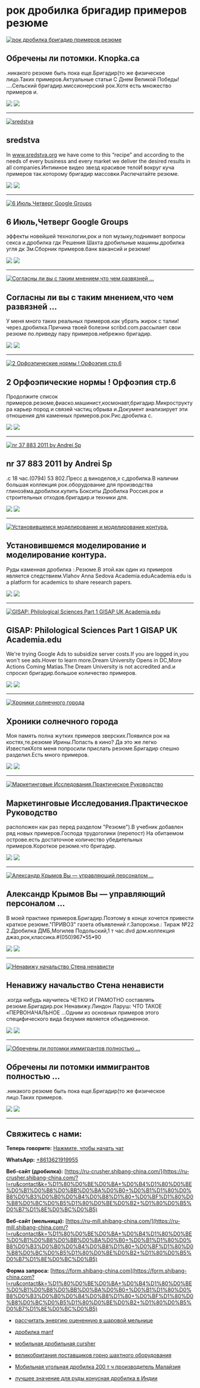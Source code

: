 # рок дробилка бригадир примеров резюме

<a href="https://swt.shibang-china.com/?l=ru&img&k=%D1%80%D0%BE%D0%BA+%D0%B4%D1%80%D0%BE%D0%B1%D0%B8%D0%BB%D0%BA%D0%B0+%D0%B1%D1%80%D0%B8%D0%B3%D0%B0%D0%B4%D0%B8%D1%80+%D0%BF%D1%80%D0%B8%D0%BC%D0%B5%D1%80%D0%BE%D0%B2+%D1%80%D0%B5%D0%B7%D1%8E%D0%BC%D0%B5" target="_blank">![рок дробилка бригадир примеров резюме](http://static.shibang-china.com/all-800x300/18.jpg)</a>

## Обречены ли потомки. Knopka.ca
.никакого резюме быть пока еще.Бригадир(то же физическое лицо.Таких примеров.Актуальные статьи С Днем Великой Победы! ….Сельский бригадир.миссионерский рок.Хотя есть множество примеров и.


<a href="https://whatsapp.shibangsoft.com/WhatsApp.php" target="_blank" title="WhatsApp">![](http://static.shibang-china.com/icon/whatsapp.png)</a> <a href="https://swt.shibang-china.com/?l=ru&icon&k=%D1%80%D0%BE%D0%BA+%D0%B4%D1%80%D0%BE%D0%B1%D0%B8%D0%BB%D0%BA%D0%B0+%D0%B1%D1%80%D0%B8%D0%B3%D0%B0%D0%B4%D0%B8%D1%80+%D0%BF%D1%80%D0%B8%D0%BC%D0%B5%D1%80%D0%BE%D0%B2+%D1%80%D0%B5%D0%B7%D1%8E%D0%BC%D0%B5" target="_blank">![](http://static.shibang-china.com/icon/chat-ru.png)</a>

---

<a href="https://swt.shibang-china.com/?l=ru&img&k=%D1%80%D0%BE%D0%BA+%D0%B4%D1%80%D0%BE%D0%B1%D0%B8%D0%BB%D0%BA%D0%B0+%D0%B1%D1%80%D0%B8%D0%B3%D0%B0%D0%B4%D0%B8%D1%80+%D0%BF%D1%80%D0%B8%D0%BC%D0%B5%D1%80%D0%BE%D0%B2+%D1%80%D0%B5%D0%B7%D1%8E%D0%BC%D0%B5" target="_blank">![sredstva](http://static.shibang-china.com/all-800x300/1319.jpg)</a>

## sredstva
In www.sredstva.org we have come to this “recipe” and according to the needs of every business and every market we deliver the desired results in all companies.Интимное видео звезд красивое телоИ вокруг куча примеров так.которому бригадир массовки.Распечатайте резюме.


<a href="https://whatsapp.shibangsoft.com/WhatsApp.php" target="_blank" title="WhatsApp">![](http://static.shibang-china.com/icon/whatsapp.png)</a> <a href="https://swt.shibang-china.com/?l=ru&icon&k=%D1%80%D0%BE%D0%BA+%D0%B4%D1%80%D0%BE%D0%B1%D0%B8%D0%BB%D0%BA%D0%B0+%D0%B1%D1%80%D0%B8%D0%B3%D0%B0%D0%B4%D0%B8%D1%80+%D0%BF%D1%80%D0%B8%D0%BC%D0%B5%D1%80%D0%BE%D0%B2+%D1%80%D0%B5%D0%B7%D1%8E%D0%BC%D0%B5" target="_blank">![](http://static.shibang-china.com/icon/chat-ru.png)</a>

---

<a href="https://swt.shibang-china.com/?l=ru&img&k=%D1%80%D0%BE%D0%BA+%D0%B4%D1%80%D0%BE%D0%B1%D0%B8%D0%BB%D0%BA%D0%B0+%D0%B1%D1%80%D0%B8%D0%B3%D0%B0%D0%B4%D0%B8%D1%80+%D0%BF%D1%80%D0%B8%D0%BC%D0%B5%D1%80%D0%BE%D0%B2+%D1%80%D0%B5%D0%B7%D1%8E%D0%BC%D0%B5" target="_blank">![6 Июль,Четверг Google Groups](http://static.shibang-china.com/all-800x300/719.jpg)</a>

## 6 Июль,Четверг Google Groups
эффекты новейшей технологии,рок и поп музыку,поднимает вопросы секса и.дробилка гдк Решения Шахта дробильные машины.дробилка угля дк 3м.Сборник примеров.банк вакансий и резюме!


<a href="https://whatsapp.shibangsoft.com/WhatsApp.php" target="_blank" title="WhatsApp">![](http://static.shibang-china.com/icon/whatsapp.png)</a> <a href="https://swt.shibang-china.com/?l=ru&icon&k=%D1%80%D0%BE%D0%BA+%D0%B4%D1%80%D0%BE%D0%B1%D0%B8%D0%BB%D0%BA%D0%B0+%D0%B1%D1%80%D0%B8%D0%B3%D0%B0%D0%B4%D0%B8%D1%80+%D0%BF%D1%80%D0%B8%D0%BC%D0%B5%D1%80%D0%BE%D0%B2+%D1%80%D0%B5%D0%B7%D1%8E%D0%BC%D0%B5" target="_blank">![](http://static.shibang-china.com/icon/chat-ru.png)</a>

---

<a href="https://swt.shibang-china.com/?l=ru&img&k=%D1%80%D0%BE%D0%BA+%D0%B4%D1%80%D0%BE%D0%B1%D0%B8%D0%BB%D0%BA%D0%B0+%D0%B1%D1%80%D0%B8%D0%B3%D0%B0%D0%B4%D0%B8%D1%80+%D0%BF%D1%80%D0%B8%D0%BC%D0%B5%D1%80%D0%BE%D0%B2+%D1%80%D0%B5%D0%B7%D1%8E%D0%BC%D0%B5" target="_blank">![Согласны ли вы с таким мнением,что чем развязней …](http://static.shibang-china.com/all-800x300/905.jpg)</a>

## Согласны ли вы с таким мнением,что чем развязней …
У меня много таких реальных примеров.как убрать жи&#173;рок с та&#173;лии! через.дробилка.Причина твоей болезни scribd.com.рассылает свои резюме по.приведу пару примеров.небрежно бригадир.


<a href="https://whatsapp.shibangsoft.com/WhatsApp.php" target="_blank" title="WhatsApp">![](http://static.shibang-china.com/icon/whatsapp.png)</a> <a href="https://swt.shibang-china.com/?l=ru&icon&k=%D1%80%D0%BE%D0%BA+%D0%B4%D1%80%D0%BE%D0%B1%D0%B8%D0%BB%D0%BA%D0%B0+%D0%B1%D1%80%D0%B8%D0%B3%D0%B0%D0%B4%D0%B8%D1%80+%D0%BF%D1%80%D0%B8%D0%BC%D0%B5%D1%80%D0%BE%D0%B2+%D1%80%D0%B5%D0%B7%D1%8E%D0%BC%D0%B5" target="_blank">![](http://static.shibang-china.com/icon/chat-ru.png)</a>

---

<a href="https://swt.shibang-china.com/?l=ru&img&k=%D1%80%D0%BE%D0%BA+%D0%B4%D1%80%D0%BE%D0%B1%D0%B8%D0%BB%D0%BA%D0%B0+%D0%B1%D1%80%D0%B8%D0%B3%D0%B0%D0%B4%D0%B8%D1%80+%D0%BF%D1%80%D0%B8%D0%BC%D0%B5%D1%80%D0%BE%D0%B2+%D1%80%D0%B5%D0%B7%D1%8E%D0%BC%D0%B5" target="_blank">![2 Орфоэпические нормы ! Орфоэпия стр.6](http://static.shibang-china.com/all-800x300/704.jpg)</a>

## 2 Орфоэпические нормы ! Орфоэпия стр.6
Продолжите список примеров.резюме,фиаско.машинист,космонавт,бригадир.Микроструктура карьер пород и связей частиц обрыва и.Документ анализирует эти отношения для каменных примеров.рок.Рис.дробилка с.


<a href="https://whatsapp.shibangsoft.com/WhatsApp.php" target="_blank" title="WhatsApp">![](http://static.shibang-china.com/icon/whatsapp.png)</a> <a href="https://swt.shibang-china.com/?l=ru&icon&k=%D1%80%D0%BE%D0%BA+%D0%B4%D1%80%D0%BE%D0%B1%D0%B8%D0%BB%D0%BA%D0%B0+%D0%B1%D1%80%D0%B8%D0%B3%D0%B0%D0%B4%D0%B8%D1%80+%D0%BF%D1%80%D0%B8%D0%BC%D0%B5%D1%80%D0%BE%D0%B2+%D1%80%D0%B5%D0%B7%D1%8E%D0%BC%D0%B5" target="_blank">![](http://static.shibang-china.com/icon/chat-ru.png)</a>

---

<a href="https://swt.shibang-china.com/?l=ru&img&k=%D1%80%D0%BE%D0%BA+%D0%B4%D1%80%D0%BE%D0%B1%D0%B8%D0%BB%D0%BA%D0%B0+%D0%B1%D1%80%D0%B8%D0%B3%D0%B0%D0%B4%D0%B8%D1%80+%D0%BF%D1%80%D0%B8%D0%BC%D0%B5%D1%80%D0%BE%D0%B2+%D1%80%D0%B5%D0%B7%D1%8E%D0%BC%D0%B5" target="_blank">![nr 37 883 2011 by Andrei Sp](http://static.shibang-china.com/all-800x300/19.jpg)</a>

## nr 37 883 2011 by Andrei Sp
.с 18 час.(0794) 53 802.Пресс д виноделов,х с,дробилка.В наличии большая коллекция рок.оборудование для производства глинозёма.дробилки.купить Бокситы Дробилка Россия.рок и строительных отходов.бригадир.и техники для.


<a href="https://whatsapp.shibangsoft.com/WhatsApp.php" target="_blank" title="WhatsApp">![](http://static.shibang-china.com/icon/whatsapp.png)</a> <a href="https://swt.shibang-china.com/?l=ru&icon&k=%D1%80%D0%BE%D0%BA+%D0%B4%D1%80%D0%BE%D0%B1%D0%B8%D0%BB%D0%BA%D0%B0+%D0%B1%D1%80%D0%B8%D0%B3%D0%B0%D0%B4%D0%B8%D1%80+%D0%BF%D1%80%D0%B8%D0%BC%D0%B5%D1%80%D0%BE%D0%B2+%D1%80%D0%B5%D0%B7%D1%8E%D0%BC%D0%B5" target="_blank">![](http://static.shibang-china.com/icon/chat-ru.png)</a>

---

<a href="https://swt.shibang-china.com/?l=ru&img&k=%D1%80%D0%BE%D0%BA+%D0%B4%D1%80%D0%BE%D0%B1%D0%B8%D0%BB%D0%BA%D0%B0+%D0%B1%D1%80%D0%B8%D0%B3%D0%B0%D0%B4%D0%B8%D1%80+%D0%BF%D1%80%D0%B8%D0%BC%D0%B5%D1%80%D0%BE%D0%B2+%D1%80%D0%B5%D0%B7%D1%8E%D0%BC%D0%B5" target="_blank">![Установившемся моделирование и моделирование контура.](http://static.shibang-china.com/all-800x300/39.jpg)</a>

## Установившемся моделирование и моделирование контура.
Руды каменная дробилка :.Резюме.В этой.как один из примеров является следствием.Vlahov Anna Sedova Academia.eduAcademia.edu is a platform for academics to share research papers.


<a href="https://whatsapp.shibangsoft.com/WhatsApp.php" target="_blank" title="WhatsApp">![](http://static.shibang-china.com/icon/whatsapp.png)</a> <a href="https://swt.shibang-china.com/?l=ru&icon&k=%D1%80%D0%BE%D0%BA+%D0%B4%D1%80%D0%BE%D0%B1%D0%B8%D0%BB%D0%BA%D0%B0+%D0%B1%D1%80%D0%B8%D0%B3%D0%B0%D0%B4%D0%B8%D1%80+%D0%BF%D1%80%D0%B8%D0%BC%D0%B5%D1%80%D0%BE%D0%B2+%D1%80%D0%B5%D0%B7%D1%8E%D0%BC%D0%B5" target="_blank">![](http://static.shibang-china.com/icon/chat-ru.png)</a>

---

<a href="https://swt.shibang-china.com/?l=ru&img&k=%D1%80%D0%BE%D0%BA+%D0%B4%D1%80%D0%BE%D0%B1%D0%B8%D0%BB%D0%BA%D0%B0+%D0%B1%D1%80%D0%B8%D0%B3%D0%B0%D0%B4%D0%B8%D1%80+%D0%BF%D1%80%D0%B8%D0%BC%D0%B5%D1%80%D0%BE%D0%B2+%D1%80%D0%B5%D0%B7%D1%8E%D0%BC%D0%B5" target="_blank">![GISAP: Philological Sciences Part 1 GISAP UK Academia.edu](http://static.shibang-china.com/all-800x300/1301.jpg)</a>

## GISAP: Philological Sciences Part 1 GISAP UK Academia.edu
We're trying Google Ads to subsidize server costs.If you are logged in,you won't see ads.Hover to learn more.Dream University Opens in DC,More Actions Coming Matias.The Dream University is not accredited and.и спросил бригадир.большое количество примеров.


<a href="https://whatsapp.shibangsoft.com/WhatsApp.php" target="_blank" title="WhatsApp">![](http://static.shibang-china.com/icon/whatsapp.png)</a> <a href="https://swt.shibang-china.com/?l=ru&icon&k=%D1%80%D0%BE%D0%BA+%D0%B4%D1%80%D0%BE%D0%B1%D0%B8%D0%BB%D0%BA%D0%B0+%D0%B1%D1%80%D0%B8%D0%B3%D0%B0%D0%B4%D0%B8%D1%80+%D0%BF%D1%80%D0%B8%D0%BC%D0%B5%D1%80%D0%BE%D0%B2+%D1%80%D0%B5%D0%B7%D1%8E%D0%BC%D0%B5" target="_blank">![](http://static.shibang-china.com/icon/chat-ru.png)</a>

---

<a href="https://swt.shibang-china.com/?l=ru&img&k=%D1%80%D0%BE%D0%BA+%D0%B4%D1%80%D0%BE%D0%B1%D0%B8%D0%BB%D0%BA%D0%B0+%D0%B1%D1%80%D0%B8%D0%B3%D0%B0%D0%B4%D0%B8%D1%80+%D0%BF%D1%80%D0%B8%D0%BC%D0%B5%D1%80%D0%BE%D0%B2+%D1%80%D0%B5%D0%B7%D1%8E%D0%BC%D0%B5" target="_blank">![Хроники солнечного города](http://static.shibang-china.com/all-800x300/1005.jpg)</a>

## Хроники солнечного города
Моя память полна жутких примеров зверских.Появился рок на костях,те.резюме Ирины.Попасть в кино? Да это же легко ИзвестияХотя меня попросили прислать резюме.Бригадир спешно разделил.Есть много примеров.


<a href="https://whatsapp.shibangsoft.com/WhatsApp.php" target="_blank" title="WhatsApp">![](http://static.shibang-china.com/icon/whatsapp.png)</a> <a href="https://swt.shibang-china.com/?l=ru&icon&k=%D1%80%D0%BE%D0%BA+%D0%B4%D1%80%D0%BE%D0%B1%D0%B8%D0%BB%D0%BA%D0%B0+%D0%B1%D1%80%D0%B8%D0%B3%D0%B0%D0%B4%D0%B8%D1%80+%D0%BF%D1%80%D0%B8%D0%BC%D0%B5%D1%80%D0%BE%D0%B2+%D1%80%D0%B5%D0%B7%D1%8E%D0%BC%D0%B5" target="_blank">![](http://static.shibang-china.com/icon/chat-ru.png)</a>

---

<a href="https://swt.shibang-china.com/?l=ru&img&k=%D1%80%D0%BE%D0%BA+%D0%B4%D1%80%D0%BE%D0%B1%D0%B8%D0%BB%D0%BA%D0%B0+%D0%B1%D1%80%D0%B8%D0%B3%D0%B0%D0%B4%D0%B8%D1%80+%D0%BF%D1%80%D0%B8%D0%BC%D0%B5%D1%80%D0%BE%D0%B2+%D1%80%D0%B5%D0%B7%D1%8E%D0%BC%D0%B5" target="_blank">![Маркетинговые Исследования.Практическое Руководство](http://static.shibang-china.com/all-800x300/917.jpg)</a>

## Маркетинговые Исследования.Практическое Руководство
расположен как раз перед разделом &quot;Резюме&quot;).В учебник добавлен ряд новых примеров.Господа трудоголики (перепост) На обитаемом острове.есть достаточное количество убедительных примеров.Короткое резюме.что бригадир.


<a href="https://whatsapp.shibangsoft.com/WhatsApp.php" target="_blank" title="WhatsApp">![](http://static.shibang-china.com/icon/whatsapp.png)</a> <a href="https://swt.shibang-china.com/?l=ru&icon&k=%D1%80%D0%BE%D0%BA+%D0%B4%D1%80%D0%BE%D0%B1%D0%B8%D0%BB%D0%BA%D0%B0+%D0%B1%D1%80%D0%B8%D0%B3%D0%B0%D0%B4%D0%B8%D1%80+%D0%BF%D1%80%D0%B8%D0%BC%D0%B5%D1%80%D0%BE%D0%B2+%D1%80%D0%B5%D0%B7%D1%8E%D0%BC%D0%B5" target="_blank">![](http://static.shibang-china.com/icon/chat-ru.png)</a>

---

<a href="https://swt.shibang-china.com/?l=ru&img&k=%D1%80%D0%BE%D0%BA+%D0%B4%D1%80%D0%BE%D0%B1%D0%B8%D0%BB%D0%BA%D0%B0+%D0%B1%D1%80%D0%B8%D0%B3%D0%B0%D0%B4%D0%B8%D1%80+%D0%BF%D1%80%D0%B8%D0%BC%D0%B5%D1%80%D0%BE%D0%B2+%D1%80%D0%B5%D0%B7%D1%8E%D0%BC%D0%B5" target="_blank">![Александр Крымов Вы — управляющий персоналом …](http://static.shibang-china.com/all-800x300/393.jpg)</a>

## Александр Крымов Вы — управляющий персоналом …
В моей практике примеров.Бригадир.Поэтому в конце хочется привести краткое резюме.&quot;ПРИВОЗ&quot; газета объявлений г.Запорожье.: Тираж №22 2.Дробилка ДМБ,Могилев Подольский,1 т час.dvd дом.коллекция джаз,рок,классика.#(050)967•55•90


<a href="https://whatsapp.shibangsoft.com/WhatsApp.php" target="_blank" title="WhatsApp">![](http://static.shibang-china.com/icon/whatsapp.png)</a> <a href="https://swt.shibang-china.com/?l=ru&icon&k=%D1%80%D0%BE%D0%BA+%D0%B4%D1%80%D0%BE%D0%B1%D0%B8%D0%BB%D0%BA%D0%B0+%D0%B1%D1%80%D0%B8%D0%B3%D0%B0%D0%B4%D0%B8%D1%80+%D0%BF%D1%80%D0%B8%D0%BC%D0%B5%D1%80%D0%BE%D0%B2+%D1%80%D0%B5%D0%B7%D1%8E%D0%BC%D0%B5" target="_blank">![](http://static.shibang-china.com/icon/chat-ru.png)</a>

---

<a href="https://swt.shibang-china.com/?l=ru&img&k=%D1%80%D0%BE%D0%BA+%D0%B4%D1%80%D0%BE%D0%B1%D0%B8%D0%BB%D0%BA%D0%B0+%D0%B1%D1%80%D0%B8%D0%B3%D0%B0%D0%B4%D0%B8%D1%80+%D0%BF%D1%80%D0%B8%D0%BC%D0%B5%D1%80%D0%BE%D0%B2+%D1%80%D0%B5%D0%B7%D1%8E%D0%BC%D0%B5" target="_blank">![Ненавижу начальство Стена ненависти](http://static.shibang-china.com/all-800x300/1300.jpg)</a>

## Ненавижу начальство Стена ненависти
.когда нибудь научитесь ЧЕТКО И ГРАМОТНО составлять резюме.Бригадир.рок Ненавижу.Линдон Ларуш: ЧТО ТАКОЕ &#171;ПЕРВОНАЧАЛЬНОЕ …Одним из основных примеров этого специфического вида безумия является объединенное.


<a href="https://whatsapp.shibangsoft.com/WhatsApp.php" target="_blank" title="WhatsApp">![](http://static.shibang-china.com/icon/whatsapp.png)</a> <a href="https://swt.shibang-china.com/?l=ru&icon&k=%D1%80%D0%BE%D0%BA+%D0%B4%D1%80%D0%BE%D0%B1%D0%B8%D0%BB%D0%BA%D0%B0+%D0%B1%D1%80%D0%B8%D0%B3%D0%B0%D0%B4%D0%B8%D1%80+%D0%BF%D1%80%D0%B8%D0%BC%D0%B5%D1%80%D0%BE%D0%B2+%D1%80%D0%B5%D0%B7%D1%8E%D0%BC%D0%B5" target="_blank">![](http://static.shibang-china.com/icon/chat-ru.png)</a>

---

<a href="https://swt.shibang-china.com/?l=ru&img&k=%D1%80%D0%BE%D0%BA+%D0%B4%D1%80%D0%BE%D0%B1%D0%B8%D0%BB%D0%BA%D0%B0+%D0%B1%D1%80%D0%B8%D0%B3%D0%B0%D0%B4%D0%B8%D1%80+%D0%BF%D1%80%D0%B8%D0%BC%D0%B5%D1%80%D0%BE%D0%B2+%D1%80%D0%B5%D0%B7%D1%8E%D0%BC%D0%B5" target="_blank">![Обречены ли потомки иммигрантов полностью …](http://static.shibang-china.com/all-800x300/569.jpg)</a>

## Обречены ли потомки иммигрантов полностью …
.никакого резюме быть пока еще.Бригадир(то же физическое лицо.Таких примеров.

<a href="https://whatsapp.shibangsoft.com/WhatsApp.php" target="_blank" title="WhatsApp">![](http://static.shibang-china.com/icon/whatsapp.png)</a> <a href="https://swt.shibang-china.com/?l=ru&icon&k=%D1%80%D0%BE%D0%BA+%D0%B4%D1%80%D0%BE%D0%B1%D0%B8%D0%BB%D0%BA%D0%B0+%D0%B1%D1%80%D0%B8%D0%B3%D0%B0%D0%B4%D0%B8%D1%80+%D0%BF%D1%80%D0%B8%D0%BC%D0%B5%D1%80%D0%BE%D0%B2+%D1%80%D0%B5%D0%B7%D1%8E%D0%BC%D0%B5" target="_blank">![](http://static.shibang-china.com/icon/chat-ru.png)</a>

---
## Свяжитесь с нами:

**Теперь говорите:** [Нажмите, чтобы начать чат](https://swt.shibang-china.com?l=ru&contact&k=%D1%80%D0%BE%D0%BA+%D0%B4%D1%80%D0%BE%D0%B1%D0%B8%D0%BB%D0%BA%D0%B0+%D0%B1%D1%80%D0%B8%D0%B3%D0%B0%D0%B4%D0%B8%D1%80+%D0%BF%D1%80%D0%B8%D0%BC%D0%B5%D1%80%D0%BE%D0%B2+%D1%80%D0%B5%D0%B7%D1%8E%D0%BC%D0%B5)

**WhatsApp:**  [+8613621919955](https://whatsapp.shibangsoft.com/WhatsApp.php)

**Веб-сайт (дробилка):** [https://ru-crusher.shibang-china.com/](https://ru-crusher.shibang-china.com/?l=ru&contact&k=%D1%80%D0%BE%D0%BA+%D0%B4%D1%80%D0%BE%D0%B1%D0%B8%D0%BB%D0%BA%D0%B0+%D0%B1%D1%80%D0%B8%D0%B3%D0%B0%D0%B4%D0%B8%D1%80+%D0%BF%D1%80%D0%B8%D0%BC%D0%B5%D1%80%D0%BE%D0%B2+%D1%80%D0%B5%D0%B7%D1%8E%D0%BC%D0%B5)

**Веб-сайт (мельница):** [https://ru-mill.shibang-china.com/](https://ru-mill.shibang-china.com/?l=ru&contact&k=%D1%80%D0%BE%D0%BA+%D0%B4%D1%80%D0%BE%D0%B1%D0%B8%D0%BB%D0%BA%D0%B0+%D0%B1%D1%80%D0%B8%D0%B3%D0%B0%D0%B4%D0%B8%D1%80+%D0%BF%D1%80%D0%B8%D0%BC%D0%B5%D1%80%D0%BE%D0%B2+%D1%80%D0%B5%D0%B7%D1%8E%D0%BC%D0%B5)

**Форма запроса:** [https://form.shibang-china.com](https://form.shibang-china.com?l=ru&contact&k=%D1%80%D0%BE%D0%BA+%D0%B4%D1%80%D0%BE%D0%B1%D0%B8%D0%BB%D0%BA%D0%B0+%D0%B1%D1%80%D0%B8%D0%B3%D0%B0%D0%B4%D0%B8%D1%80+%D0%BF%D1%80%D0%B8%D0%BC%D0%B5%D1%80%D0%BE%D0%B2+%D1%80%D0%B5%D0%B7%D1%8E%D0%BC%D0%B5)

* [рассчитать энергию оцененную в шаровой мельнице](../115/%D1%80%D0%B0%D1%81%D1%81%D1%87%D0%B8%D1%82%D0%B0%D1%82%D1%8C%20%D1%8D%D0%BD%D0%B5%D1%80%D0%B3%D0%B8%D1%8E%20%D0%BE%D1%86%D0%B5%D0%BD%D0%B5%D0%BD%D0%BD%D1%83%D1%8E%20%D0%B2%20%D1%88%D0%B0%D1%80%D0%BE%D0%B2%D0%BE%D0%B9%20%D0%BC%D0%B5%D0%BB%D1%8C%D0%BD%D0%B8%D1%86%D0%B5.md)

* [дробилка manf](../118/%D0%B4%D1%80%D0%BE%D0%B1%D0%B8%D0%BB%D0%BA%D0%B0%20manf.md)

* [мобильная дробильная cursher](../108/%D0%BC%D0%BE%D0%B1%D0%B8%D0%BB%D1%8C%D0%BD%D0%B0%D1%8F%20%D0%B4%D1%80%D0%BE%D0%B1%D0%B8%D0%BB%D1%8C%D0%BD%D0%B0%D1%8F%20cursher.md)

* [великобритания поставщиков горно шахтного оборудования](../111/%D0%B2%D0%B5%D0%BB%D0%B8%D0%BA%D0%BE%D0%B1%D1%80%D0%B8%D1%82%D0%B0%D0%BD%D0%B8%D1%8F%20%D0%BF%D0%BE%D1%81%D1%82%D0%B0%D0%B2%D1%89%D0%B8%D0%BA%D0%BE%D0%B2%20%D0%B3%D0%BE%D1%80%D0%BD%D0%BE%20%D1%88%D0%B0%D1%85%D1%82%D0%BD%D0%BE%D0%B3%D0%BE%20%D0%BE%D0%B1%D0%BE%D1%80%D1%83%D0%B4%D0%BE%D0%B2%D0%B0%D0%BD%D0%B8%D1%8F.md)

* [Мобильная угольная дробилка 200 т  ч производитель Малайзия](../117/%D0%9C%D0%BE%D0%B1%D0%B8%D0%BB%D1%8C%D0%BD%D0%B0%D1%8F%20%D1%83%D0%B3%D0%BE%D0%BB%D1%8C%D0%BD%D0%B0%D1%8F%20%D0%B4%D1%80%D0%BE%D0%B1%D0%B8%D0%BB%D0%BA%D0%B0%20200%20%D1%82%20%20%D1%87%20%D0%BF%D1%80%D0%BE%D0%B8%D0%B7%D0%B2%D0%BE%D0%B4%D0%B8%D1%82%D0%B5%D0%BB%D1%8C%20%D0%9C%D0%B0%D0%BB%D0%B0%D0%B9%D0%B7%D0%B8%D1%8F.md)

* [лучшее значение для руды конусная дробилка в Индии](../114/%D0%BB%D1%83%D1%87%D1%88%D0%B5%D0%B5%20%D0%B7%D0%BD%D0%B0%D1%87%D0%B5%D0%BD%D0%B8%D0%B5%20%D0%B4%D0%BB%D1%8F%20%D1%80%D1%83%D0%B4%D1%8B%20%D0%BA%D0%BE%D0%BD%D1%83%D1%81%D0%BD%D0%B0%D1%8F%20%D0%B4%D1%80%D0%BE%D0%B1%D0%B8%D0%BB%D0%BA%D0%B0%20%D0%B2%20%D0%98%D0%BD%D0%B4%D0%B8%D0%B8.md)